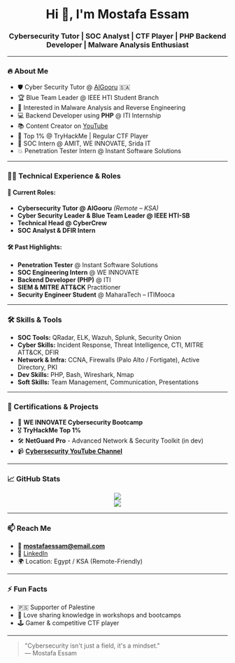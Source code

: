 <h1 align="center">Hi 👋, I'm Mostafa Essam</h1>
<h3 align="center">Cybersecurity Tutor | SOC Analyst | CTF Player | PHP Backend Developer | Malware Analysis Enthusiast</h3>

---

### 🔥 About Me

- 🛡️ Cyber Security Tutor @ [AlGooru](https://algooru.com) 🇸🇦
- 🏆 Blue Team Leader @ IEEE HTI Student Branch
- 🧠 Interested in Malware Analysis and Reverse Engineering
- 💻 Backend Developer using **PHP** @ ITI Internship
- 📚 Content Creator on [YouTube](https://www.youtube.com/@mostaff3663/videos)
- 🎯 Top 1% @ TryHackMe | Regular CTF Player
- 📡 SOC Intern @ AMIT, WE INNOVATE, Srida IT
- 💥 Penetration Tester Intern @ Instant Software Solutions

---

### 👨‍💻 Technical Experience & Roles

#### 🧪 Current Roles:
- **Cybersecurity Tutor @ AlGooru** *(Remote – KSA)*
- **Cyber Security Leader & Blue Team Leader @ IEEE HTI-SB**
- **Technical Head @ CyberCrew**
- **SOC Analyst & DFIR Intern**

#### 🛠️ Past Highlights:
- **Penetration Tester** @ Instant Software Solutions
- **SOC Engineering Intern** @ WE INNOVATE
- **Backend Developer (PHP)** @ ITI
- **SIEM & MITRE ATT&CK** Practitioner
- **Security Engineer Student** @ MaharaTech – ITIMooca

---

### 🛠️ Skills & Tools

- **SOC Tools:** QRadar, ELK, Wazuh, Splunk, Security Onion  
- **Cyber Skills:** Incident Response, Threat Intelligence, CTI, MITRE ATT&CK, DFIR  
- **Network & Infra:** CCNA, Firewalls (Palo Alto / Fortigate), Active Directory, PKI  
- **Dev Skills:** PHP, Bash, Wireshark, Nmap  
- **Soft Skills:** Team Management, Communication, Presentations  

---

### 🎯 Certifications & Projects

- 🏅 **WE INNOVATE Cybersecurity Bootcamp**
- 🎖️ **TryHackMe Top 1%**
- 🛠️ **NetGuard Pro** - Advanced Network & Security Toolkit (in dev)
- 📹 [**Cybersecurity YouTube Channel**](https://www.youtube.com/@mostaff3663/videos)

---

### 📈 GitHub Stats

<p align="center">
  <img src="https://github-readme-stats.vercel.app/api?username=mostafaessam&show_icons=true&theme=radical" />
  <br>
  <img src="https://github-readme-streak-stats.herokuapp.com/?user=mostafaessam&theme=radical" />
</p>

---

### 📫 Reach Me

- 📧 **mostafaessam@email.com**  
- 💼 [LinkedIn](https://www.linkedin.com/in/mostafa-essam-mosta-38a763257/)  
- 🌍 Location: Egypt / KSA (Remote-Friendly)

---

### ⚡ Fun Facts

- 🇵🇸 Supporter of Palestine
- 🎤 Love sharing knowledge in workshops and bootcamps
- 🕹️ Gamer & competitive CTF player

---

> "Cybersecurity isn't just a field, it's a mindset."  
> — Mostafa Essam
